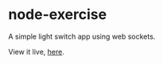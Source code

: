 # node-exercise
A simple light switch app using web sockets.

View it live, <a href="https://node-lightswitch.herokuapp.com/" target="_blank">here</a>.
